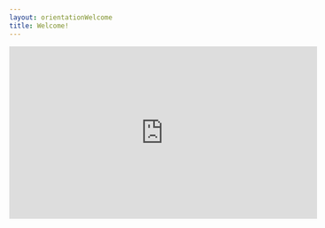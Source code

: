 ```yaml
---
layout: orientationWelcome
title: Welcome!
---
```

<iframe width="556" height="311" src="https://www.youtube.com/embed/FVrbthseTL0" title="The Library Can Help With That!" frameborder="0" allow="accelerometer; autoplay; clipboard-write; encrypted-media; gyroscope; picture-in-picture; web-share" referrerpolicy="strict-origin-when-cross-origin" allowfullscreen></iframe>
